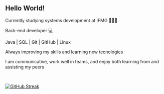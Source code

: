 ## Hello World!
<p>Currently studying systems development at IFMG 👨🏽‍🎓</p>
<p>Back-end developer 💻</p>
<p>Java | SQL | Git | GitHub | Linux</p>
<p>Always improving my skills and learning new tecnologies</p>
<p>I am communicative, work well in teams, and enjoy both learning from and assisting my peers</p>
<br>

[![GitHub Streak](https://streak-stats.demolab.com/?user=NathanTostes&theme=dark)](https://git.io/streak-stats)

